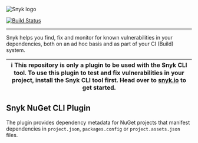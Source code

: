 ![Snyk logo](https://snyk.io/style/asset/logo/snyk-print.svg)

[![Build Status](https://api.travis-ci.org/snyk/snyk-nuget-plugin.svg?branch=master)](https://travis-ci.org/snyk/snyk-nuget-plugin)

***

Snyk helps you find, fix and monitor for known vulnerabilities in your dependencies, both on an ad hoc basis and as part of your CI (Build) system.

| :information_source: This repository is only a plugin to be used with the Snyk CLI tool. To use this plugin to test and fix vulnerabilities in your project, install the Snyk CLI tool first. Head over to [snyk.io](https://github.com/snyk/snyk) to get started. |
| --- |

## Snyk NuGet CLI Plugin

The plugin provides dependency metadata for NuGet projects that manifest dependencies in `project.json`, `packages.config` or `project.assets.json` files.
